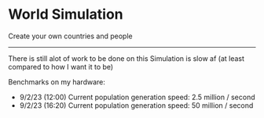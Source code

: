 # World Simulation

Create your own countries and people

---

There is still alot of work to be done on this
Simulation is slow af (at least compared to how I want it to be)


Benchmarks on my hardware:
- 9/2/23 (12:00) Current population generation speed: 2.5 million / second
- 9/2/23 (16:20) Current population generation speed: 50 million / second
